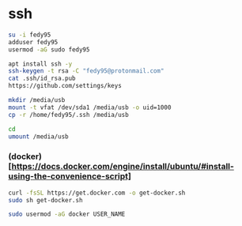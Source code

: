# ssh
```bash
su -i fedy95
adduser fedy95
usermod -aG sudo fedy95

apt install ssh -y
ssh-keygen -t rsa -C "fedy95@protonmail.com"
cat .ssh/id_rsa.pub
https://github.com/settings/keys

mkdir /media/usb
mount -t vfat /dev/sda1 /media/usb -o uid=1000
cp -r /home/fedy95/.ssh /media/usb

cd
umount /media/usb
```

### (docker)[https://docs.docker.com/engine/install/ubuntu/#install-using-the-convenience-script]
```bash
curl -fsSL https://get.docker.com -o get-docker.sh
sudo sh get-docker.sh

sudo usermod -aG docker USER_NAME
```
